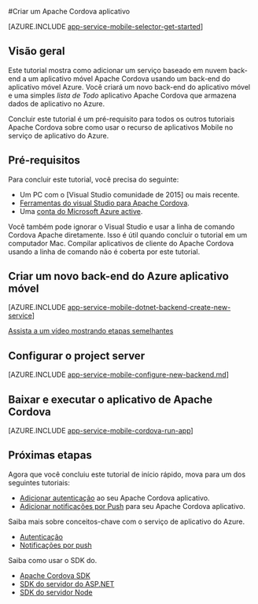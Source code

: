 <properties
    pageTitle="Criar um aplicativo de Cordova em aplicativos móveis do serviço de aplicativo Azure | Microsoft Azure"
    description="Siga este tutorial para começar a usar usando o aplicativo móvel Azure back-ends para desenvolvimento de Apache Cordova"
    services="app-service\mobile"
    documentationCenter="javascript"
    authors="adrianhall"
    manager="erikre"
    editor=""
    tags=""
    keywords="cordova, cliente móvel, javascript," />

<tags
    ms.service="app-service-mobile"
    ms.workload="na"
    ms.tgt_pltfrm="mobile-html"
    ms.devlang="javascript"
    ms.topic="hero-article"
    ms.date="10/01/2016"
    ms.author="adrianha"/>

#<a name="create-an-apache-cordova-app"></a>Criar um Apache Cordova aplicativo

[AZURE.INCLUDE [app-service-mobile-selector-get-started](../../includes/app-service-mobile-selector-get-started.md)]

## <a name="overview"></a>Visão geral

Este tutorial mostra como adicionar um serviço baseado em nuvem back-end a um aplicativo móvel Apache Cordova usando um back-end do aplicativo móvel Azure.  Você criará um novo back-end do aplicativo móvel e uma simples _lista de Todo_ aplicativo Apache Cordova que armazena dados de aplicativo no Azure.

Concluir este tutorial é um pré-requisito para todos os outros tutoriais Apache Cordova sobre como usar o recurso de aplicativos Mobile no serviço de aplicativo do Azure.

## <a name="prerequisites"></a>Pré-requisitos

Para concluir este tutorial, você precisa do seguinte:

* Um PC com o [Visual Studio comunidade de 2015] ou mais recente.
* [Ferramentas do visual Studio para Apache Cordova].
* Uma [conta do Microsoft Azure active](https://azure.microsoft.com/pricing/free-trial/).

Você também pode ignorar o Visual Studio e usar a linha de comando Cordova Apache diretamente.  Isso é útil quando concluir o tutorial em um computador Mac.  Compilar aplicativos de cliente do Apache Cordova usando a linha de comando não é coberta por este tutorial.

## <a name="create-a-new-azure-mobile-app-backend"></a>Criar um novo back-end do Azure aplicativo móvel

[AZURE.INCLUDE [app-service-mobile-dotnet-backend-create-new-service](../../includes/app-service-mobile-dotnet-backend-create-new-service.md)]

[Assista a um vídeo mostrando etapas semelhantes](https://channel9.msdn.com/series/Azure-connected-services-with-Cordova/Azure-connected-services-task-1-Create-an-Azure-Mobile-App)

## <a name="configure-the-server-project"></a>Configurar o project server

[AZURE.INCLUDE [app-service-mobile-configure-new-backend.md](../../includes/app-service-mobile-configure-new-backend.md)]

## <a name="download-and-run-the-apache-cordova-app"></a>Baixar e executar o aplicativo de Apache Cordova

[AZURE.INCLUDE [app-service-mobile-cordova-run-app](../../includes/app-service-mobile-cordova-run-app.md)]

## <a name="next-steps"></a>Próximas etapas

Agora que você concluiu este tutorial de início rápido, mova para um dos seguintes tutoriais:

* [Adicionar autenticação] ao seu Apache Cordova aplicativo.
* [Adicionar notificações por Push] para seu Apache Cordova aplicativo.

Saiba mais sobre conceitos-chave com o serviço de aplicativo do Azure.

* [Autenticação]
* [Notificações por push]

Saiba como usar o SDK do.

* [Apache Cordova SDK]
* [SDK do servidor do ASP.NET]
* [SDK do servidor Node]

<!-- Images. -->

<!-- URLs -->
[Azure portal]: https://portal.azure.com/
[Comunidade do Visual Studio de 2015]: http://www.visualstudio.com/
[Ferramentas do Visual Studio para Apache Cordova]: https://www.visualstudio.com/en-us/features/cordova-vs.aspx
[Adicionar autenticação]: app-service-mobile-cordova-get-started-users.md
[Adicionar notificações por Push]: app-service-mobile-cordova-get-started-push.md
[Autenticação]: app-service-mobile-auth.md
[Notificações por push]: ../notification-hubs/notification-hubs-push-notification-overview.md
[Apache Cordova SDK]: app-service-mobile-cordova-how-to-use-client-library.md
[SDK do servidor do ASP.NET]: app-service-mobile-dotnet-backend-how-to-use-server-sdk.md
[SDK do servidor Node]: app-service-mobile-node-backend-how-to-use-server-sdk.md
